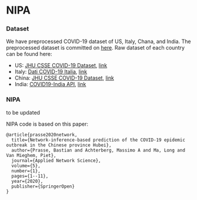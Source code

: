 # NIPA

### Dataset

We have preprocessed COVID-19 dataset of US, Italy, Chana, and India. The preprocessed dataset is committed on [here](dataset/). Raw dataset of each country can be found here: 

- US: [JHU CSSE COVID-19 Dataset](https://github.com/CSSEGISandData/COVID-19/tree/master/csse_covid_19_data), [link](https://raw.githubusercontent.com/CSSEGISandData/COVID-19/master/csse_covid_19_data/csse_covid_19_daily_reports_us/)
- Italy: [Dati COVID-19 Italia](https://github.com/pcm-dpc/COVID-19), [link](https://raw.githubusercontent.com/pcm-dpc/COVID-19/master/dati-regioni/dpc-covid19-ita-regioni.csv)
- China: [JHU CSSE COVID-19 Dataset](https://github.com/CSSEGISandData/COVID-19/tree/master/csse_covid_19_data), [link](https://raw.githubusercontent.com/CSSEGISandData/COVID-19/master/csse_covid_19_data/csse_covid_19_daily_reports/)
- India: [COVID19-India API](https://github.com/covid19india/api), [link](https://api.covid19india.org/csv/latest/states.csv)



### NIPA

to be updated



NIPA code is based on this paper:

```
@article{prasse2020network,
  title={Network-inference-based prediction of the COVID-19 epidemic outbreak in the Chinese province Hubei},
  author={Prasse, Bastian and Achterberg, Massimo A and Ma, Long and Van Mieghem, Piet},
  journal={Applied Network Science},
  volume={5},
  number={1},
  pages={1--11},
  year={2020},
  publisher={SpringerOpen}
}
```

